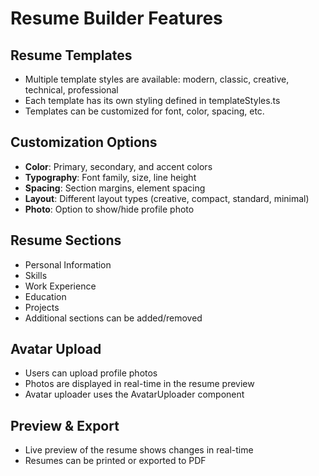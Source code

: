 
# Resume Builder Features

## Resume Templates
- Multiple template styles are available: modern, classic, creative, technical, professional
- Each template has its own styling defined in templateStyles.ts
- Templates can be customized for font, color, spacing, etc.

## Customization Options
- **Color**: Primary, secondary, and accent colors
- **Typography**: Font family, size, line height
- **Spacing**: Section margins, element spacing
- **Layout**: Different layout types (creative, compact, standard, minimal)
- **Photo**: Option to show/hide profile photo

## Resume Sections
- Personal Information
- Skills
- Work Experience
- Education
- Projects
- Additional sections can be added/removed

## Avatar Upload
- Users can upload profile photos
- Photos are displayed in real-time in the resume preview
- Avatar uploader uses the AvatarUploader component

## Preview & Export
- Live preview of the resume shows changes in real-time
- Resumes can be printed or exported to PDF
